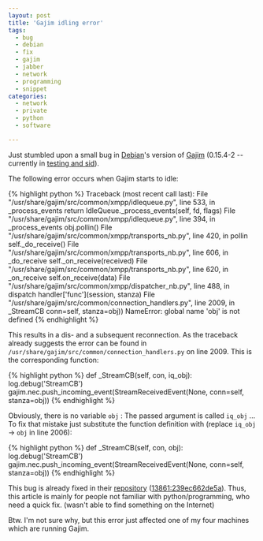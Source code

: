 ```yaml
---
layout: post
title: 'Gajim idling error'
tags:
  - bug
  - debian
  - fix
  - gajim
  - jabber
  - network
  - programming
  - snippet
categories:
  - network
  - private
  - python
  - software

---
```


Just stumbled upon a small bug in <a href="http://debian.org/">Debian</a>'s version of <a href="http://gajim.org/">Gajim</a> (0.15.4-2 -- currently in <a href="http://packages.debian.org/search?keywords=gajim&searchon=names&suite=all&section=all">testing and sid</a>).



The following error occurs when Gajim starts to idle:



{% highlight python %}
Traceback (most recent call last):
  File "/usr/share/gajim/src/common/xmpp/idlequeue.py", line 533, in _process_events
    return IdleQueue._process_events(self, fd, flags)
  File "/usr/share/gajim/src/common/xmpp/idlequeue.py", line 394, in _process_events
    obj.pollin()
  File "/usr/share/gajim/src/common/xmpp/transports_nb.py", line 420, in pollin
    self._do_receive()
  File "/usr/share/gajim/src/common/xmpp/transports_nb.py", line 606, in _do_receive
    self._on_receive(received)
  File "/usr/share/gajim/src/common/xmpp/transports_nb.py", line 620, in _on_receive
    self.on_receive(data)
  File "/usr/share/gajim/src/common/xmpp/dispatcher_nb.py", line 488, in dispatch
    handler['func'](session, stanza)
  File "/usr/share/gajim/src/common/connection_handlers.py", line 2009, in _StreamCB
    conn=self, stanza=obj))
NameError: global name 'obj' is not defined
{% endhighlight %}



This results in a dis- and a subsequent reconnection. As the traceback already suggests the error can be found in  `/usr/share/gajim/src/common/connection_handlers.py`  on line 2009. This is the corresponding function:



{% highlight python %}
def _StreamCB(self, con, iq_obj):
        log.debug('StreamCB')
        gajim.nec.push_incoming_event(StreamReceivedEvent(None,
            conn=self, stanza=obj))
{% endhighlight %}



Obviously, there is no variable  `obj` : The passed argument is called  `iq_obj` ...
To fix that mistake just substitute the function definition with (replace  `iq_obj`  &rarr;  `obj`  in line 2006):



{% highlight python %}
def _StreamCB(self, con, obj):
        log.debug('StreamCB')
        gajim.nec.push_incoming_event(StreamReceivedEvent(None,
            conn=self, stanza=obj))
{% endhighlight %}



This bug is already fixed in their <a href="http://hg.gajim.org/gajim/">repository</a> (<a href="http://hg.gajim.org/gajim?cmd=changeset;node=239ec662de5a">13861:239ec662de5a</a>). Thus, this article is mainly for people not familiar with python/programming, who need a quick fix. (wasn't able to find something on the Internet)

Btw. I'm not sure why, but this error just affected one of my four machines which are running Gajim.
